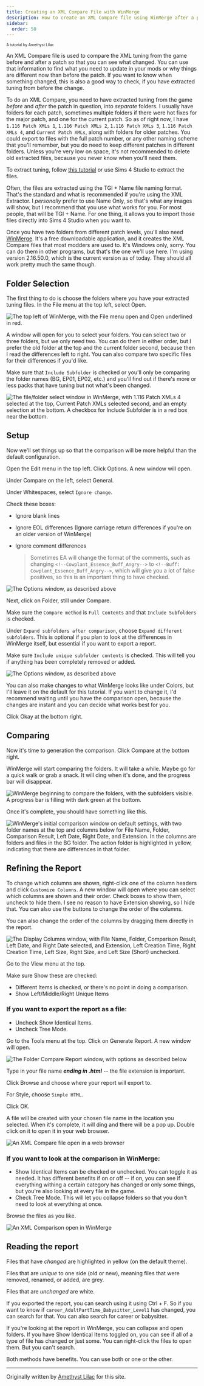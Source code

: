 ```yaml
---
title: Creating an XML Compare File with WinMerge
description: How to create an XML Compare file using WinMerge after a patch
sidebar:
  order: 50
---
```


<sup><sub>A tutorial by Amethyst Lilac</sup></sub>

An XML Compare file is used to compare the XML tuning from the game before and after a patch so that you can see what changed. You can use that information to find what you need to update in your mods or why things are different now than before the patch. If you want to know when something changed, this is also a good way to check, if you have extracted tuning from before the change.

To do an XML Compare, you need to have extracted tuning from the game *before* and *after* the patch in question, into *separate* folders. I usually have folders for each patch, sometimes multiple folders if there were hot fixes for the major patch, and one for the current patch. So as of right now, I have `1.116 Patch XMLs 1`, `1.116 Patch XMLs 2`, `1.116 Patch XMLs 3`, `1.116 Patch XMLs 4`, and `Current Patch XMLs`, along with folders for older patches. You could export to files with the full patch number, or any other naming scheme that you'll remember, but you do need to keep different patches in different folders. Unless you're very low on space, it's not recommended to delete old extracted files, because you never know when you'll need them.

To extract tuning, follow [this tutorial](../xml-extractor/) or use Sims 4 Studio to extract the files.

Often, the files are extracted using the TGI + Name file naming format. That's the standard and what is recommended if you're using the XML Extractor. I *personally* prefer to use Name Only, so that's what any images will show, but I recommend that you use what works for you. For most people, that will be TGI + Name. For one thing, it allows you to import those files directly into Sims 4 Studio when you want to.

Once you have two folders from different patch levels, you'll also need [WinMerge](https://winmerge.org/). It's a free downloadable application, and it creates the XML Compare files that most modders are used to. It's Windows only, sorry. You can do them in other programs, but that's the one we'll use here. I'm using version 2.16.50.0, which is the current version as of today. They should all work pretty much the same though.

## Folder Selection

The first thing to do is choose the folders where you have your extracted tuning files. In the File menu at the top left, select Open.

![The top left of WinMerge, with the File menu open and Open underlined in red.](~/assets/winmerge-file-open-amethyst.png)

A window will open for you to select your folders. You can select two or three folders, but we only need two. You can do them in either order, but I prefer the old folder at the top and the current folder second, because then I read the differences left to right. You can also compare two specific files for their differences if you'd like.

Make sure that `Include Subfolder` is checked or you'll only be comparing the folder names (BG, EP01, EP02, etc.) and you'll find out if there's more or less packs that have tuning but not what's been changed. 

![The file/folder select window in WinMerge, with `1.116 Patch XMLs 4` selected at the top, `Current Patch XMLs` selected second, and an empty selection at the bottom. A checkbox for Include Subfolder is in a red box near the bottom.](~/assets/winmerge-choose-files-amethyst.png)

## Setup

Now we'll set things up so that the comparison will be more helpful than the default configuration.

Open the Edit menu in the top left. Click Options. A new window will open.

Under Compare on the left, select General.

Under Whitespaces, select `Ignore change`.

Check these boxes:
* Ignore blank lines
* Ignore EOL differences (Ignore carriage return differences if you're on an older version of WinMerge)
* Ignore comment differences

    > Sometimes EA will change the format of the comments, such as changing `<!--Cowplant_Essence_Buff_Angry-->` to `<!--Buff: Cowplant_Essence_Buff_Angry-->`, which will give you a lot of false positives, so this is an important thing to have checked.

![The Options window, as described above](~/assets/winmerg-options-compare-general-amethyst.png)

Next, click on Folder, still under Compare.

Make sure the `Compare method` is `Full Contents` and that `Include Subfolders` is checked.

Under `Expand subfolders after comparison`, choose `Expand different subfolders`. This is optional if you plan to look at the differences in WinMerge itself, but essential if you want to export a report.

Make sure `Include unique subfolder contents` is checked. This will tell you if anything has been completely removed or added.

![The Options window, as described above](~/assets/winmerg-options-compare-folder-amethyst.png)

You can also make changes to what WinMerge looks like under Colors, but I'll leave it on the default for this tutorial. If you want to change it, I'd recommend waiting until you have the comparison open, because the changes are instant and you can decide what works best for you.

Click Okay at the bottom right.

## Comparing

Now it's time to generation the comparison. Click Compare at the bottom right.

WinMerge will start comparing the folders. It will take a while. Maybe go for a quick walk or grab a snack. It will ding when it's done, and the progress bar will disappear.

![WinMerge beginning to compare the folders, with the subfolders visible. A progress bar is filling with dark green at the bottom.](~/assets/winmerge-comparing-loading-amethyst.png)

Once it's complete, you should have something like this.

![WinMerge's initial comparison window on default settings, with two folder names at the top and columns below for File Name, Folder, Comparison Result, Left Date, Right Date, and Extension. In the columns are folders and files in the BG folder. The action folder is highlighted in yellow, indicating that there are differences in that folder.](~/assets/winmerge-initial-comp-amethyst.png)

## Refining the Report

To change which columns are shown, right-click one of the column headers and click `Customize Columns`. A new window will open where you can select which columns are shown and their order. Check boxes to show them, uncheck to hide them. I see no reason to have Extension showing, so I hide that. You can also use the buttons to change the order of the columns.

You can also change the order of the columns by dragging them directly in the report.

![The Display Columns window, with File Name, Folder, Comparison Result, Left Date, and Right Date selected, and Extension, Left Creation Time, Right Creation Time, Left Size, Right Size, and Left Size (Short) unchecked.](~/assets/winmerge-display-columns-amethyst.png)

Go to the View menu at the top.

Make sure Show these are checked:
* Different Items is checked, or there's no point in doing a comparison.
* Show Left/Middle/Right Unique Items

### If you want to export the report as a file:

* Uncheck Show Identical Items.
* Uncheck Tree Mode.

Go to the Tools menu at the top. Click on Generate Report. A new window will open.

![The Folder Compare Report window, with options as described below](~/assets/winmerge-folder-compare-report-window-amethyst.png)

Type in your file name ***ending in .html*** -- the file extension is important.

Click Browse and choose where your report will export to.

For Style, choose `Simple HTML`.

Click OK.

A file will be created with your chosen file name in the location you selected. When it's complete, it will ding and there will be a pop up. Double click on it to open it in your web browser.

![An XML Compare file open in a web browser](~/assets/winmerge-exported-report-amethyst.png)

### If you want to look at the comparison in WinMerge:

* Show Identical Items can be checked or unchecked. You can toggle it as needed. It has different benefits if on or off -- if on, you can see if everything withing a certain category has changed or only some things, but you're also looking at every file in the game.
* Check Tree Mode. This will let you collapse folders so that you don't need to look at everything at once.

Browse the files as you like.

![An XML Comparison open in WinMerge](~/assets/winmerge-comparison-in-app-amethyst.png)

## Reading the report

Files that have *changed* are highlighted in yellow (on the default theme).

Files that are *unique* to one side (old or new), meaning files that were removed, renamed, or added, are grey.

Files that are *unchanged* are white.

If you exported the report, you can search using it using Ctrl + F. So if you want to know if `career_AdultPartTime_Babysitter_Level1` has changed, you can search for that. You can also search for career or babysitter.

If you're looking at the report in WinMerge, you can collapse and open folders. If you have Show Identical Items toggled on, you can see if all of a type of file has changed or just some. You can right-click the files to open them. But you can't search.

Both methods have benefits. You can use both or one or the other.

---

Originally written by [Amethyst Lilac](https://www.patreon.com/c/amethystlilac/) for this site.